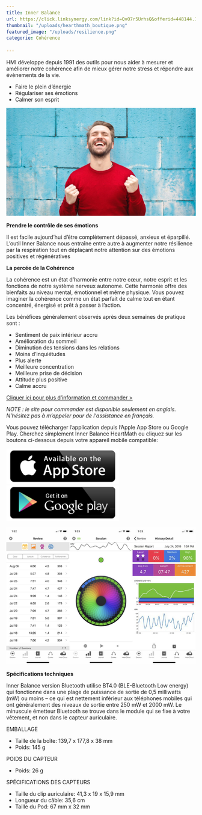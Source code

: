 ```yaml
---
title: Inner Balance
url: https://click.linksynergy.com/link?id=QvO7r5UrhsQ&offerid=448144.11732971798&type=2&murl=http%3A%2F%2Fstore.heartmath.com%2Finnerbalance
thumbnail: "/uploads/hearthmath_boutique.png"
featured_image: "/uploads/resilience.png"
categorie: Cohérence

---
```

HMI développe depuis 1991 des outils pour nous aider à mesurer et améliorer notre cohérence afin de mieux gérer notre stress et répondre aux évènements de la vie.

* Faire le plein d’énergie
* Régulariser ses émotions
* Calmer son esprit

![Smile](/uploads/bruce-mars-cropped.png)

**Prendre le contrôle de ses émotions**

Il est facile aujourd’hui d’être complètement dépassé, anxieux et éparpillé. L’outil Inner Balance nous entraîne entre autre à augmenter notre résilience par la respiration tout en déplaçant notre attention sur des émotions positives et régénératives

**La percée de la Cohérence**

La cohérence est un état d’harmonie entre notre cœur, notre esprit et les fonctions de notre système nerveux autonome. Cette harmonie offre des bienfaits au niveau mental, émotionnel et même physique. Vous pouvez imaginer la cohérence comme un état parfait de calme tout en étant concentré, énergisé et prêt à passer à l’action.

Les bénéfices généralement observés après deux semaines de pratique sont :

* Sentiment de paix intérieur accru
* Amélioration du sommeil
* Diminution des tensions dans les relations
* Moins d’inquiétudes
* Plus alerte
* Meilleure concentration
* Meilleure prise de décision
* Attitude plus positive
* Calme accru

[Cliquer ici pour plus d’information et commander >](https://click.linksynergy.com/link?id=QvO7r5UrhsQ&offerid=448144.11732971798&type=2&murl=http%3A%2F%2Fstore.heartmath.com%2Finnerbalance)

_NOTE : le site pour commander est disponible seulement en anglais. N’hésitez pas à m’appeler pour de l'assistance en français._

Vous pouvez télécharger l’application depuis l’Apple App Store ou Google Play. Cherchez simplement Inner Balance HeartMath ou cliquez sur les boutons ci-dessous depuis votre appareil mobile compatible:

[![App Store](/uploads/app-store.png)](https://itunes.apple.com/fr/app/inner-balance/id569278747?mt=8)
[![Play Store](/uploads/googleplay.png)](https://play.google.com/store/apps/details?id=com.heartmath.innerbalance)

![Inner Balance App](/uploads/Innerbalanceapp-combined.jpg)

**Spécifications techniques**

Inner Balance version Bluetooth utilise BT4.0 (BLE-Bluetooth Low energy) qui fonctionne dans une plage de puissance de sortie de 0,5 milliwatts (mW) ou moins – ce qui est nettement inférieur aux téléphones mobiles qui ont généralement des niveaux de sortie entre 250 mW et 2000 mW. Le minuscule émetteur Bluetooth se trouve dans le module qui se fixe à votre vêtement, et non dans le capteur auriculaire.

EMBALLAGE

* Taille de la boîte: 139,7 x 177,8 x 38 mm
* Poids: 145 g

POIDS DU CAPTEUR

* Poids: 26 g

SPÉCIFICATIONS DES CAPTEURS

* Taille du clip auriculaire: 41,3 x 19 x 15,9 mm
* Longueur du câble: 35,6 cm
* Taille du Pod: 67 mm x 32 mm